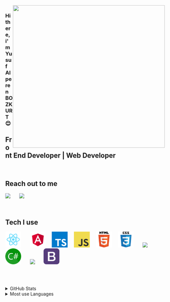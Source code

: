 <img src="https://i.giphy.com/media/bGgsc5mWoryfgKBx1u/giphy.webp" width="480" height="450" align='right'>


### Hi there, i'm Yusuf Alperen BOZKURT :blush:

## Front End Developer |  Web Developer
<br/>


## Reach out to me

[<img  width='32' href='https://www.linkedin.com/in/yalperenbozkurt/' src ="https://user-images.githubusercontent.com/108146039/186001161-e350bd35-1ec8-4ad8-a67e-ed385a4c293f.svg" aligns='left' />][Linkedin] &nbsp; &nbsp; &nbsp;
[<img  width='32'  src ="https://user-images.githubusercontent.com/108146039/186001836-99ec30a9-f659-4024-846a-7a3e3d4d8fd2.svg" aligns='left' />][instragram]

<br/>


## Tech I use

<img width='50'  src ='https://raw.githubusercontent.com/github/explore/80688e429a7d4ef2fca1e82350fe8e3517d3494d/topics/react/react.png'/> &nbsp; &nbsp; &nbsp;
<img width='50'  src ='https://raw.githubusercontent.com/github/explore/80688e429a7d4ef2fca1e82350fe8e3517d3494d/topics/angular/angular.png'/> &nbsp; &nbsp;
<img width='50'  src ='https://raw.githubusercontent.com/github/explore/80688e429a7d4ef2fca1e82350fe8e3517d3494d/topics/typescript/typescript.png'/> &nbsp; &nbsp; 
<img width='50'  src ='https://raw.githubusercontent.com/github/explore/80688e429a7d4ef2fca1e82350fe8e3517d3494d/topics/javascript/javascript.png'/> &nbsp; &nbsp; 
<img width='50'  src ='https://raw.githubusercontent.com/github/explore/80688e429a7d4ef2fca1e82350fe8e3517d3494d/topics/html/html.png'/> &nbsp; &nbsp; 
<img width='50'  src ='https://raw.githubusercontent.com/github/explore/80688e429a7d4ef2fca1e82350fe8e3517d3494d/topics/css/css.png'/> &nbsp; &nbsp; &nbsp;
<img width='50'  src ='https://avatars.githubusercontent.com/u/9141961?s=40&v=4'/> &nbsp; &nbsp; &nbsp;
<img width='50'  src ='https://raw.githubusercontent.com/github/explore/80688e429a7d4ef2fca1e82350fe8e3517d3494d/topics/csharp/csharp.png'/> &nbsp; &nbsp; &nbsp;
<img width='50'  src ='https://avatars.githubusercontent.com/u/67109815?s=40&v=4'/> &nbsp; &nbsp; &nbsp;
<img width='50'  src ='https://raw.githubusercontent.com/github/explore/80688e429a7d4ef2fca1e82350fe8e3517d3494d/topics/bootstrap/bootstrap.png'/> &nbsp; &nbsp; &nbsp;








<br/>
<br/>
<br/>
<details>
<summary> GitHub Stats
</summary>
<img src='https://github-readme-stats.vercel.app/api?username=yalperenbozkurt&theme=merko'/>
</details>

<details>
<summary> Most use Languages
</summary>
<img src='https://github-readme-stats.vercel.app/api/top-langs/?username=yalperenbozkurt&layout=compact'/>
</details>





[Linkedin]:https://www.linkedin.com/in/yalperenbozkurt/
[instragram]:https://www.instagram.com/yalperenbozkurt/
